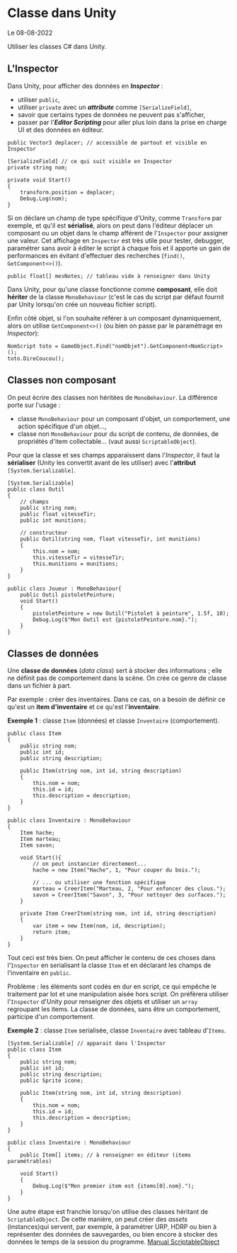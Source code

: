 # Classe dans Unity

Le 08-08-2022

Utiliser les classes C# dans Unity.

## L'Inspector

Dans Unity, pour afficher des données en ***Inspector*** :
- utiliser `public`,
- utiliser `private` avec un ***attribute*** comme `[SerializeField]`,
- savoir que certains types de données ne peuvent pas s'afficher,
- passer par l'***Editor Scripting*** pour aller plus loin dans la prise en charge UI et des données en éditeur.
```
public Vector3 deplacer; // accessible de partout et visible en Inspector

[SerializeField] // ce qui suit visible en Inspector
private string nom;
	
private void Start()
{
	transform.position = deplacer;
	Debug.Log(nom);
}
```

Si on déclare un champ de type spécifique d'Unity, comme `Transform` par exemple, et qu'il est **sérialisé**, alors on peut dans l'éditeur déplacer un composant ou un objet dans le champ afférent de l'`Inspector` pour assigner une valeur. Cet affichage en `Inspector` est très utile pour tester, debugger, paramétrer sans avoir à éditer le script à chaque fois et il apporte un gain de performances en évitant d'effectuer des recherches  (`find()`, `GetComponent<>()`).
```
public float[] mesNotes; // tableau vide à renseigner dans Unity
```

Dans Unity, pour qu'une classe fonctionne comme **composant**, elle doit **hériter** de la classe `MonoBehaviour` (c'est le cas du script par défaut fournit par Unity lorsqu'on crée un nouveau fichier script).

Enfin côté objet, si l'on souhaite référer à un composant dynamiquement, alors on utilise `GetComponent<>()` (ou bien on passe par le paramétrage en *Inspector*):
```
NomScript toto = GameObject.Find("nomObjet").GetComponent<NomScript>();
toto.DireCoucou();
```

## Classes non composant

On peut écrire des classes non héritées de `MonoBehaviour`. La différence porte sur l'usage : 
- classe `MonoBehaviour` pour un composant d'objet, un comportement, une action spécifique d'un objet...,
- classe non `MonoBehaviour` pour du script de contenu, de données, de propriétés d'item collectable... (vaut aussi `ScriptableObject`).

Pour que la classe et ses champs apparaissent dans l'*Inspector*, il faut la **sérialiser** (Unity les convertit avant de les utiliser) avec l'**attribut** `[System.Serializable]`.
```
[System.Serializable]
public class Outil
{
	// champs
	public string nom;
	public float vitesseTir;
	public int munitions;

	// constructeur
	public Outil(string nom, float vitesseTir, int munitions)
	{
		this.nom = nom;
		this.vitesseTir = vitesseTir;
		this.munitions = munitions;
	}
}
 
public class Joueur : MonoBehaviour{
	public Outil pistoletPeinture;
	void Start()
	{
		pistoletPeinture = new Outil("Pistolet à peinture", 1.5f, 10);
		Debug.Log($"Mon Outil est {pistoletPeinture.nom}.");
	}
}
```

## Classes de données

Une **classe de données** (*data class*) sert à stocker des informations ; elle ne définit pas de comportement dans la scène. On crée ce genre de classe dans un fichier à part.

Par exemple : créer des inventaires. Dans ce cas, on a besoin de définir ce qu'est un **item d'inventaire** et ce qu'est l'**inventaire**.

**Exemple 1** : classe `Item` (données) et classe `Inventaire` (comportement).
```
public class Item
{
	public string nom;
	public int id;
	public string description;

	public Item(string nom, int id, string description)
	{
		this.nom = nom;
		this.id = id;
		this.description = description;
	}
}
```
```
public class Inventaire : MonoBehaviour
{
	Item hache;
	Item marteau;
	Item savon;

	void Start(){
		// on peut instancier directement...
		hache = new Item("Hache", 1, "Pour couper du bois.");
		
		// ... ou utiliser une fonction spécifique
		marteau = CreerItem("Marteau, 2, "Pour enfoncer des clous.");
		savon = CreerItem("Savon", 3, "Pour nettoyer des surfaces.");
	}

	private Item CreerItem(string nom, int id, string description)
	{
		var item = new Item(nom, id, description);
		return item;
	}
}
```

Tout ceci est très bien. On peut afficher le contenu de ces choses dans l'`Inspector` en serialisant la classe `Item` et en déclarant les champs de l'inventaire en `public`.

Problème : les éléments sont codés en dur en script, ce qui empêche le traitement par lot et une manipulation aisée hors script. On préfèrera utiliser l'`Inspector` d'Unity pour renseigner des objets et utiliser un `array` regroupant les items. La classe de données, sans être un comportement, participe d'un comportement.

**Exemple 2** : classe `Item` serialisée, classe `Inventaire` avec tableau d'`Items`.
```
[System.Serializable] // apparait dans l'Inspector
public class Item
{
	public string nom;
	public int id;
	public string description;
	public Sprite icone;

	public Item(string nom, int id, string description)
	{
		this.nom = nom;
		this.id = id;
		this.description = description;
	}
}
```
```
public class Inventaire : MonoBehaviour
{
	public Item[] items; // à renseigner en éditeur (items paramétrables) 

	void Start()
	{
		Debug.Log($"Mon premier item est {items[0].nom}.");
	}
}
```

Une autre étape est franchie lorsqu'on utilise des classes héritant de `ScriptableObject`. De cette manière, on peut créer des *assets* (instances)qui servent, par exemple, à paramétrer URP, HDRP ou bien à représenter des données de sauvegardes, ou bien encore à stocker des données le temps de la session du programme. [Manual ScriptableObject](https://docs.unity3d.com/Manual/class-ScriptableObject.html "Manual ScriptableObject")